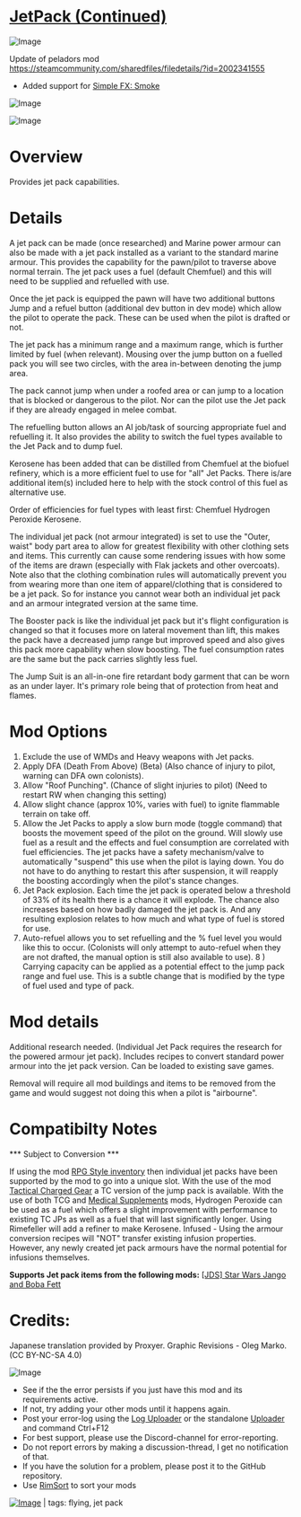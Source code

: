 # [JetPack (Continued)](https://steamcommunity.com/sharedfiles/filedetails/?id=2196487991)

![Image](https://i.imgur.com/buuPQel.png)

Update of peladors mod
https://steamcommunity.com/sharedfiles/filedetails/?id=2002341555

- Added support for [Simple FX: Smoke](https://steamcommunity.com/sharedfiles/filedetails/?id=2574489704)

![Image](https://i.imgur.com/pufA0kM.png)
	
![Image](https://i.imgur.com/Z4GOv8H.png)

# Overview


Provides jet pack capabilities.

# Details


A jet pack can be made (once researched) and Marine power armour can also be made with a jet pack installed as a variant to the standard marine armour. This provides the capability for the pawn/pilot to traverse above normal terrain. The jet pack uses a fuel (default Chemfuel) and this will need to be supplied and refuelled with use.

Once the jet pack is equipped the pawn will have two additional buttons Jump and a refuel button (additional dev button in dev mode) which allow the pilot to operate the pack. These can be used when the pilot is drafted or not.

The jet pack has a minimum range and a maximum range, which is further limited by fuel (when relevant). Mousing over the jump button on a fuelled pack you will see two circles, with the area in-between denoting the jump area.

The pack cannot jump when under a roofed area or can jump to a location that is blocked or dangerous to the pilot. Nor can the pilot use the Jet pack if they are already engaged in melee combat.

The refuelling button allows an AI job/task of sourcing appropriate fuel and refuelling it. It also provides the ability to switch the fuel types available to the Jet Pack and to dump fuel.

Kerosene has been added that can be distilled from Chemfuel at the biofuel refinery, which is a more efficient fuel to use for "all" Jet Packs. There is/are additional item(s) included here to help with the stock control of this fuel as alternative use.

Order of efficiencies for fuel types with least first: Chemfuel   Hydrogen Peroxide  Kerosene.

The individual jet pack (not armour integrated) is set to use the "Outer, waist" body part area to allow for greatest flexibility with other clothing sets and items. This currently can cause some rendering issues with how some of the items are drawn (especially with Flak jackets and other overcoats). Note also that the clothing combination rules will automatically prevent you from wearing more than one item of apparel/clothing that is considered to be a jet pack. So for instance you cannot wear both an individual jet pack and an armour integrated version at the same time.

The Booster pack is like the individual jet pack but it's flight configuration is changed so that it focuses more on lateral movement than lift, this makes the pack have a decreased jump range but improved speed and also gives this pack more capability when slow boosting. The fuel consumption rates are the same but the pack carries slightly less fuel.

The Jump Suit is an all-in-one fire retardant body garment that can be worn as an under layer. It's primary role being that of protection from heat and flames.

# Mod Options


1) Exclude the use of WMDs and Heavy weapons with Jet packs.
2) Apply DFA (Death From Above) (Beta) (Also chance of injury to pilot, warning can DFA own colonists).
3) Allow "Roof Punching". (Chance of slight injuries to pilot) (Need to restart RW when changing this setting)
4) Allow slight chance (approx 10%, varies with fuel) to ignite flammable terrain on take off.
5) Allow the Jet Packs to apply a slow burn mode (toggle command) that boosts the movement speed of the pilot on the ground. Will slowly use fuel as a result and the effects and fuel consumption are correlated with fuel efficiencies. The jet packs have a safety mechanism/valve to automatically "suspend" this use when the pilot is laying down. You do not have to do anything to restart this after suspension, it will reapply the boosting accordingly when the pilot's stance changes.
6) Jet Pack explosion. Each time the jet pack is operated below a threshold of 33% of its health there is a chance it will explode. The chance also increases based on how badly damaged the jet pack is. And any resulting explosion relates to how much and what type of fuel is stored for use.
7) Auto-refuel allows you to set refuelling and the % fuel level you would like this to occur. (Colonists will only attempt to auto-refuel when they are not drafted, the manual option is still also available to use).
8 ) Carrying capacity can be applied as a potential effect to the jump pack range and fuel use. This is a subtle change that is modified by the type of fuel used and type of pack. 

# Mod details


Additional research needed. (Individual Jet Pack requires the research for the powered armour jet pack).
Includes recipes to convert standard power armour into the jet pack version.
Can be loaded to existing save games.

Removal will require all mod buildings and items to be removed from the game and would suggest not doing this when a pilot is "airbourne".

# Compatibilty Notes
 *** Subject to Conversion ***

If using the mod [RPG Style inventory](https://steamcommunity.com/sharedfiles/filedetails/?id=1561221991) then individual jet packs have been supported by the mod to go into a unique slot.
With the use of the mod [Tactical Charged Gear](https://steamcommunity.com/sharedfiles/filedetails/?id=1620639986) a TC version of the jump pack is available.
With the use of both TCG and [Medical Supplements](https://steamcommunity.com/sharedfiles/filedetails/?id=1600830185) mods, Hydrogen Peroxide can be used as a fuel which offers a slight improvement with performance to existing TC JPs as well as a fuel that will last significantly longer.
Using Rimefeller will add a refiner to make Kerosene.
Infused - Using the armour conversion recipes will "NOT" transfer existing infusion properties. However, any newly created jet pack armours have the normal potential for infusions themselves.

**Supports Jet pack items from the following mods:**
[[JDS] Star Wars Jango and Boba Fett](https://steamcommunity.com/sharedfiles/filedetails/?id=1933848576)

# Credits:

Japanese translation provided by Proxyer.
Graphic Revisions - Oleg Marko.
(CC BY-NC-SA 4.0)

![Image](https://i.imgur.com/PwoNOj4.png)



-  See if the the error persists if you just have this mod and its requirements active.
-  If not, try adding your other mods until it happens again.
-  Post your error-log using the [Log Uploader](https://steamcommunity.com/sharedfiles/filedetails/?id=2873415404) or the standalone [Uploader](https://steamcommunity.com/sharedfiles/filedetails/?id=2873415404) and command Ctrl+F12
-  For best support, please use the Discord-channel for error-reporting.
-  Do not report errors by making a discussion-thread, I get no notification of that.
-  If you have the solution for a problem, please post it to the GitHub repository.
-  Use [RimSort](https://github.com/RimSort/RimSort/releases/latest) to sort your mods

 

[![Image](https://img.shields.io/github/v/release/emipa606/Jetpack?label=latest%20version&style=plastic&color=9f1111&labelColor=black)](https://steamcommunity.com/sharedfiles/filedetails/changelog/2196487991) | tags:  flying, jet pack
